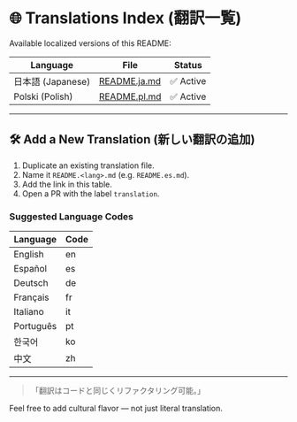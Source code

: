 # 🌐 Translations Index (翻訳一覧)

Available localized versions of this README:

| Language | File | Status |
|----------|------|--------|
| 日本語 (Japanese) | [README.ja.md](README.ja.md) | ✅ Active |
| Polski (Polish) | [README.pl.md](README.pl.md) | ✅ Active |

---
## 🛠 Add a New Translation (新しい翻訳の追加)
1. Duplicate an existing translation file.
2. Name it `README.<lang>.md` (e.g. `README.es.md`).
3. Add the link in this table.
4. Open a PR with the label `translation`.

### Suggested Language Codes
| Language | Code |
|----------|------|
| English | en |
| Español | es |
| Deutsch | de |
| Français | fr |
| Italiano | it |
| Português | pt |
| 한국어 | ko |
| 中文 | zh |

---
> 「翻訳はコードと同じくリファクタリング可能。」

Feel free to add cultural flavor — not just literal translation.

